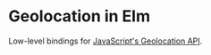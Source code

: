 # Geolocation in Elm

Low-level bindings for [JavaScript's Geolocation API][geo].

[geo]: https://developer.mozilla.org/en-US/docs/Web/API/Geolocation